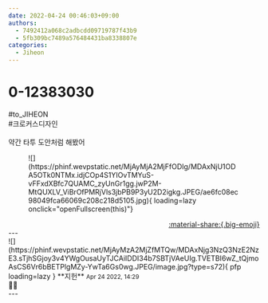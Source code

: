 ```yaml
---
date: 2022-04-24 00:46:03+09:00
authors:
  - 7492412a068c2adbcdd09719787f43b9
  - 5fb309bc7489a576484431ba8338807e
categories:
  - Jiheon
---
```


# 0-12383030

<div class="post-container" markdown="1">
<div class="content-container md-sidebar__scrollwrap" markdown="1">

\#to_JIHEON<br>\#크로커스디자인<br><br>약간 타투 도안처럼 해봤어
<figure markdown="1">
![](https://phinf.wevpstatic.net/MjAyMjA2MjFfODIg/MDAxNjU1ODA5OTk0NTMx.idjCOp4S1YIOvTMYuS-vFFxdXBfc7QUAMC_zyUnGr1gg.jwP2M-MtQUXLV_ViBrOfPMRjVls3jbPB9P3yU2D2igkg.JPEG/ae6fc08ec98049fca66069c208c218d5105.jpg){ loading=lazy onclick="openFullscreen(this)"}
</figure>


</div>
</div>

<div style="text-align: right;" markdown="1">
<a href="https://weverse.io/fromis9/fanpost/0-12383030" style="text-align: right;">:material-share:{.big-emoji}</a>
</div>
---

<div class="comments-container md-sidebar__scrollwrap" markdown="1">
<div class="comment" markdown="1">
<div class='id-container' markdown="1">
![](https://phinf.wevpstatic.net/MjAyMzA2MjZfMTQw/MDAxNjg3NzQ3NzE2NzE3.sTjhSGjoy3v4YWgOusaUyTJCAiIDDI34b7SBTjVAeUIg.TVETBI6wZ_tQjmoAsCS6Vr6bBETPlgMZy-YwTa6Gs0wg.JPEG/image.jpg?type=s72){ pfp loading=lazy }
**<span class="artist">지헌</span>** <small>Apr 24 2022, 14:29</small><br>
</div>
<div class='comment-body' markdown="1">
🤍🤍
</div>
</div>
</div>
---
